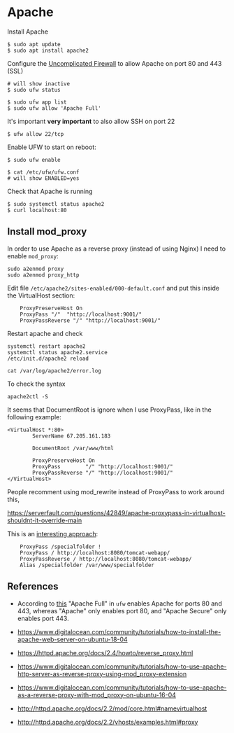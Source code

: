 # Apache

Install Apache 

```
$ sudo apt update
$ sudo apt install apache2
```

Configure the [Uncomplicated Firewall](https://wiki.ubuntu.com/UncomplicatedFirewall) to allow Apache on port 80 and 443 (SSL)

```
# will show inactive
$ sudo ufw status

$ sudo ufw app list
$ sudo ufw allow 'Apache Full'
```


It's important **very important** to also allow SSH on port 22

```
$ ufw allow 22/tcp
```


Enable UFW to start on reboot:
```
$ sudo ufw enable

$ cat /etc/ufw/ufw.conf
# will show ENABLED=yes
```

Check that Apache is running
```
$ sudo systemctl status apache2
$ curl localhost:80
```


## Install mod_proxy

In order to use Apache as a reverse proxy (instead of using Nginx) I need to enable `mod_proxy`:

```
sudo a2enmod proxy
sudo a2enmod proxy_http
```

Edit file `/etc/apache2/sites-enabled/000-default.conf` and put this 
inside the VirtualHost section:

```
    ProxyPreserveHost On
    ProxyPass "/"  "http://localhost:9001/"
    ProxyPassReverse "/" "http://localhost:9001/"
```



Restart apache and check 
```
systemctl restart apache2
systemctl status apache2.service
/etc/init.d/apache2 reload

cat /var/log/apache2/error.log 

```


To check the syntax 
```
apache2ctl -S 
```




It seems that DocumentRoot is ignore when I use ProxyPass, like in the following example:

```
<VirtualHost *:80>
        ServerName 67.205.161.183

        DocumentRoot /var/www/html

        ProxyPreserveHost On
        ProxyPass        "/" "http://localhost:9001/"
        ProxyPassReverse "/" "http://localhost:9001/"
</VirtualHost>
```

People recomment using mod_rewrite instead of ProxyPass to work around this,

https://serverfault.com/questions/42849/apache-proxypass-in-virtualhost-shouldnt-it-override-main

This is an [interesting approach](https://stackoverflow.com/a/16262697/446681):

```
    ProxyPass /specialfolder !
    ProxyPass / http://localhost:8080/tomcat-webapp/
    ProxyPassReverse / http://localhost:8080/tomcat-webapp/
    Alias /specialfolder /var/www/specialfolder
```


## References

* According to [this](https://ubuntuforums.org/showthread.php?t=1209173) "Apache Full" in `ufw` enables Apache for ports 80 and 443, whereas "Apache" only enables port 80, and "Apache Secure" only enables port 443.

* https://www.digitalocean.com/community/tutorials/how-to-install-the-apache-web-server-on-ubuntu-18-04

* https://httpd.apache.org/docs/2.4/howto/reverse_proxy.html

* https://www.digitalocean.com/community/tutorials/how-to-use-apache-http-server-as-reverse-proxy-using-mod_proxy-extension

* https://www.digitalocean.com/community/tutorials/how-to-use-apache-as-a-reverse-proxy-with-mod_proxy-on-ubuntu-16-04

* http://httpd.apache.org/docs/2.2/mod/core.html#namevirtualhost

* http://httpd.apache.org/docs/2.2/vhosts/examples.html#proxy